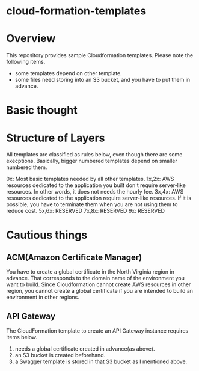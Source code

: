 # cloud-formation-templates

# Overview
This repository provides sample Cloudformation templates.
Please note the following items.

- some templates depend on other template.
- some files need storing into an S3 bucket, and you have to put them in advance.

# Basic thought


# Structure of Layers
All templates are classified as rules below, even though there are some execptions.
Basically, bigger numbered templates depend on smaller numbered them.

0x: Most basic templates needed by all other templates.
1x,2x: AWS resources dedicated to the application you built don't require server-like resources. In other words, it does not needs the hourly fee.
3x,4x: AWS resources dedicated to the application require server-like resources. If it is possible, you have to terminate them when you are not using them to reduce cost.
5x,6x: RESERVED
7x,8x: RESERVED
9x: RESERVED

# Cautious things
## ACM(Amazon Certificate Manager)
You have to create a global certificate in the North Virginia region in advance. That corresponds to the domain name of the environment you want to build.
Since Cloudformation cannot create AWS resources in other region, you cannot create a global certificate if you are intended to build an environment in other regions.

## API Gateway
The CloudFormation template to create an API Gateway instance requires items below.

1. needs a global certificate created in advance(as above).
2. an S3 bucket is created beforehand.
3. a Swagger template is stored in that S3 bucket as I mentioned above.


